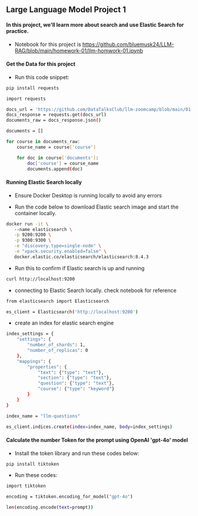 ## Large Language Model Project 1

#### In this project, we'll learn more about search and use Elastic Search for practice.

* Notebook for this project is <https://github.com/bluemusk24/LLM-RAG/blob/main/homework-01/llm-homwork-01.ipynb>


#### Get the Data for this project

* Run this code snippet:
```bash
pip install requests

import requests 

docs_url = 'https://github.com/DataTalksClub/llm-zoomcamp/blob/main/01-intro/documents.json?raw=1'
docs_response = requests.get(docs_url)
documents_raw = docs_response.json()

documents = []

for course in documents_raw:
    course_name = course['course']

    for doc in course['documents']:
        doc['course'] = course_name
        documents.append(doc)
```


#### Running Elastic Search locally

* Ensure Docker Desktop is running locally to avoid any errors

* Run the code below to download Elastic search image and start the container locally. 

```bash
docker run -it \                 
   --name elasticsearch \
   -p 9200:9200 \
   -p 9300:9300 \
   -e "discovery.type=single-node" \
   -e "xpack.security.enabled=false" \
   docker.elastic.co/elasticsearch/elasticsearch:8.4.3
```


* Run this to confirm if Elastic search is up and running
```bash
curl http://localhost:9200
```


* connecting to Elastic Search locally. check notebook for reference
```bash
from elasticsearch import Elasticsearch

es_client = Elasticsearch('http://localhost:9200')
```


* create an index for elastic search engine
```bash
index_settings = {
    "settings": {
        "number_of_shards": 1,
        "number_of_replicas": 0
    },
    "mappings": {
        "properties": {
            "text": {"type": "text"},
            "section": {"type": "text"},
            "question": {"type": "text"},
            "course": {"type": "keyword"} 
        }
    }
}

index_name = "llm-questions"

es_client.indices.create(index=index_name, body=index_settings)
```


#### Calculate the number Token for the prompt using OpenAI 'gpt-4o' model

* Install the token library and run these codes below:
```bash
pip install tiktoken
```

* Run these codes:

```bash
import tiktoken

encoding = tiktoken.encoding_for_model("gpt-4o")

len(encoding.encode(text=prompt))
```

